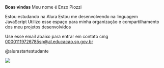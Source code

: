 **Boas vindas** 
Meu nome é Enzo Piozzi

Estou estudando na Alura
Estou me desenvolvendo na linguagem JavaScript
Utilizo esse espaço para minha organização e compartilhamento dos meu projetos desenvolvidos

Use esse email abaixo para entrar em contato cmg 
00001119726785sp@al.educacao.sp.gov.br

@alurastartestudante

![](https://media.tenor.com/JsugQAXyL5sAAAAi/one-piece-pixel.gif)
